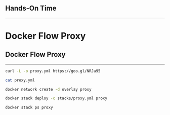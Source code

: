 ## Hands-On Time

---

# Docker Flow Proxy


## Docker Flow Proxy

---

```bash
curl -L -o proxy.yml https://goo.gl/NRJa95

cat proxy.yml

docker network create -d overlay proxy

docker stack deploy -c stacks/proxy.yml proxy

docker stack ps proxy
```

